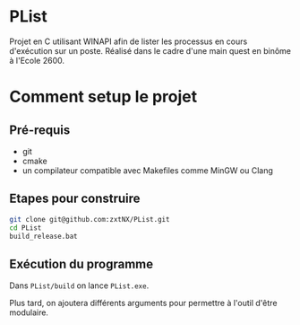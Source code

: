# PList
Projet en C utilisant WINAPI afin de lister les processus en cours d'exécution sur un poste. 
Réalisé dans le cadre d'une main quest en binôme à l'Ecole 2600.

# Comment setup le projet
## Pré-requis
- git
- cmake
- un compilateur compatible avec Makefiles comme MinGW ou Clang

## Etapes pour construire
```bash
git clone git@github.com:zxtNX/PList.git
cd PList
build_release.bat
```

## Exécution du programme
Dans ``PList/build`` on lance ``PList.exe``.

Plus tard, on ajoutera différents arguments pour permettre à l'outil d'être modulaire.